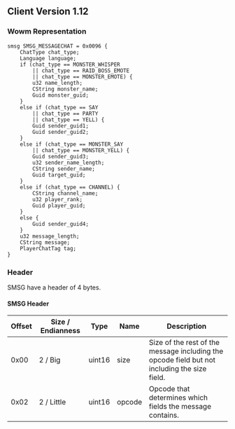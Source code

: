 ## Client Version 1.12

### Wowm Representation
```rust,ignore
smsg SMSG_MESSAGECHAT = 0x0096 {
    ChatType chat_type;    
    Language language;    
    if (chat_type == MONSTER_WHISPER        
        || chat_type == RAID_BOSS_EMOTE        
        || chat_type == MONSTER_EMOTE) {        
        u32 name_length;        
        CString monster_name;        
        Guid monster_guid;        
    }    
    else if (chat_type == SAY        
        || chat_type == PARTY        
        || chat_type == YELL) {        
        Guid sender_guid1;        
        Guid sender_guid2;        
    }    
    else if (chat_type == MONSTER_SAY        
        || chat_type == MONSTER_YELL) {        
        Guid sender_guid3;        
        u32 sender_name_length;        
        CString sender_name;        
        Guid target_guid;        
    }    
    else if (chat_type == CHANNEL) {        
        CString channel_name;        
        u32 player_rank;        
        Guid player_guid;        
    }    
    else {    
        Guid sender_guid4;        
    }    
    u32 message_length;    
    CString message;    
    PlayerChatTag tag;    
}

```
### Header
SMSG have a header of 4 bytes.

#### SMSG Header
| Offset | Size / Endianness | Type   | Name   | Description |
| ------ | ----------------- | ------ | ------ | ----------- |
| 0x00   | 2 / Big           | uint16 | size   | Size of the rest of the message including the opcode field but not including the size field.|
| 0x02   | 2 / Little        | uint16 | opcode | Opcode that determines which fields the message contains.|
